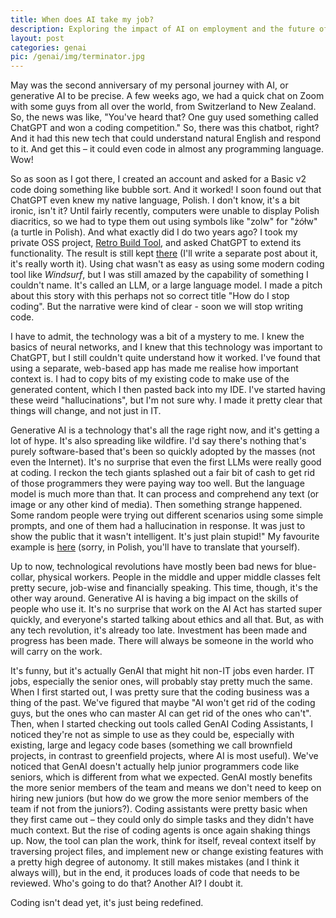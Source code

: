 ```yaml
---
title: When does AI take my job?
description: Exploring the impact of AI on employment and the future of work.
layout: post
categories: genai
pic: /genai/img/terminator.jpg
---
```


May was the second anniversary of my personal journey with AI, or generative AI to be precise. A few weeks ago, we had a quick chat on Zoom with some guys from all over the world, from Switzerland to New Zealand. So, the news was like, "You've heard that? One guy used something called ChatGPT and won a coding competition." So, there was this chatbot, right? And it had this new tech that could understand natural English and respond to it. And get this – it could even code in almost any programming language. Wow!

So as soon as I got there, I created an account and asked for a Basic v2 code doing something like bubble sort. And it worked! I soon found out that ChatGPT even knew my native language, Polish. I don't know, it's a bit ironic, isn't it? Until fairly recently, computers were unable to display Polish diacritics, so we had to type them out using symbols like "zolw" for "żółw" (a turtle in Polish). And what exactly did I do two years ago? I took my private OSS project, [Retro Build Tool][gradle-retro-plugin], and asked ChatGPT to extend its functionality. The result is still kept [there][gpt-commit] (I'll write a separate post about it, it's really worth it). Using chat wasn't as easy as using some modern coding tool like *Windsurf*, but I was still amazed by the capability of something I couldn't name. It's called an LLM, or a large language model. I made a pitch about this story with this perhaps not so correct title "How do I stop coding". But the narrative were kind of clear - soon we will stop writing code.

I have to admit, the technology was a bit of a mystery to me. I knew the basics of neural networks, and I knew that this technology was important to ChatGPT, but I still couldn't quite understand how it worked. I've found that using a separate, web-based app has made me realise how important context is. I had to copy bits of my existing code to make use of the generated content, which I then pasted back into my IDE. I've started having these weird "hallucinations", but I'm not sure why. I made it pretty clear that things will change, and not just in IT.

Generative AI is a technology that's all the rage right now, and it's getting a lot of hype. It's also spreading like wildfire. I'd say there's nothing that's purely software-based that's been so quickly adopted by the masses (not even the Internet). It's no surprise that even the first LLMs were really good at coding. I reckon the tech giants splashed out a fair bit of cash to get rid of those programmers they were paying way too well. But the language model is much more than that. It can process and comprehend any text (or image or any other kind of media). Then something strange happened. Some random people were trying out different scenarios using some simple prompts, and one of them had a hallucination in response. It was just to show the public that it wasn't intelligent. It's just plain stupid!" My favourite example is [here][matczak] (sorry, in Polish, you'll have to translate that yourself).

Up to now, technological revolutions have mostly been bad news for blue-collar, physical workers. People in the middle and upper middle classes felt pretty secure, job-wise and financially speaking. This time, though, it's the other way around. Generative AI is having a big impact on the skills of people who use it. It's no surprise that work on the AI Act has started super quickly, and everyone's started talking about ethics and all that. But, as with any tech revolution, it's already too late. Investment has been made and progress has been made. There will always be someone in the world who will carry on the work. 

It's funny, but it's actually GenAI that might hit non-IT jobs even harder. IT jobs, especially the senior ones, will probably stay pretty much the same. When I first started out, I was pretty sure that the coding business was a thing of the past. We've figured that maybe "AI won't get rid of the coding guys, but the ones who can master AI can get rid of the ones who can't". Then, when I started checking out tools called GenAI Coding Assistants, I noticed they're not as simple to use as they could be, especially with existing, large and legacy code bases (something we call brownfield projects, in contrast to greenfield projects, where AI is most useful). We've noticed that GenAI doesn't actually help junior programmers code like seniors, which is different from what we expected. GenAI mostly benefits the more senior members of the team and means we don't need to keep on hiring new juniors (but how do we grow the more senior members of the team if not from the juniors?). Coding assistants were pretty basic when they first came out – they could only do simple tasks and they didn't have much context. But the rise of coding agents is once again shaking things up. Now, the tool can plan the work, think for itself, reveal context itself by traversing project files, and implement new or change existing features with a pretty high degree of autonomy. It still makes mistakes (and I think it always will), but in the end, it produces loads of code that needs to be reviewed. Who's going to do that? Another AI? I doubt it.

Coding isn't dead yet, it's just being redefined.


[gradle-retro-plugin]: gradle-retro-plugin
[gpt-commit]: https://github.com/c64lib/gradle-retro-assembler-plugin/commit/e242f75ae6d459fd15b26890f0bba7f7c7095e48
[pitch]: https://maciejmalecki.github.io/gpt-4-demo/
[matczak]: https://wyborcza.pl/magazyn/7,124059,29586533,marcin-matczak-chatgpt-zmienil-zdanie-i-dopiero-to-mnie-przerazilo.html